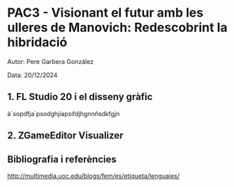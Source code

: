 # PAC3 - Visionant el futur amb les ulleres de Manovich: Redescobrint la hibridació


Autor: Pere Garbera González


Data: 20/12/2024


## 1. FL Studio 20 i el disseny gràfic
à´sopdfja`psodghjiapsifdjhgnnñsdkfgjn


## 2. ZGameEditor Visualizer



## Bibliografia i referències
http://multimedia.uoc.edu/blogs/fem/es/etiqueta/lenguajes/ 
